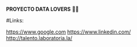  **PROYECTO DATA LOVERS** 👩‍💻

#Links:

https://www.google.com
https://www.linkedin.com/
http://talento.laboratoria.la/

